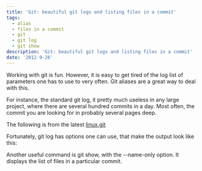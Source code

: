 ```yaml
---
title: 'Git: beautiful git logs and listing files in a commit'
tags:
  - alias
  - files in a commit
  - git
  - git log
  - git show
description: 'Git: beautiful git logs and listing files in a commit'
date: '2012-9-26'
---
```


Working with git is fun. However, it is easy to get tired of the log list of parameters one has to use to very often. Git aliases are a great way to deal with this.

For instance, the standard git log, it pretty much useless in any large project, where there are several hundred commits in a day. Most often, the commit you are looking for in probably several pages deep.

The following is from the latest [linux.git][0]  

Fortunately, git log has options one can use, that make the output look like this:  

Another useful command is git show, with the --name-only option. It displays the list of files in a particular commit.  


[0]: https://github.com/torvalds/linux "linux by Linus"